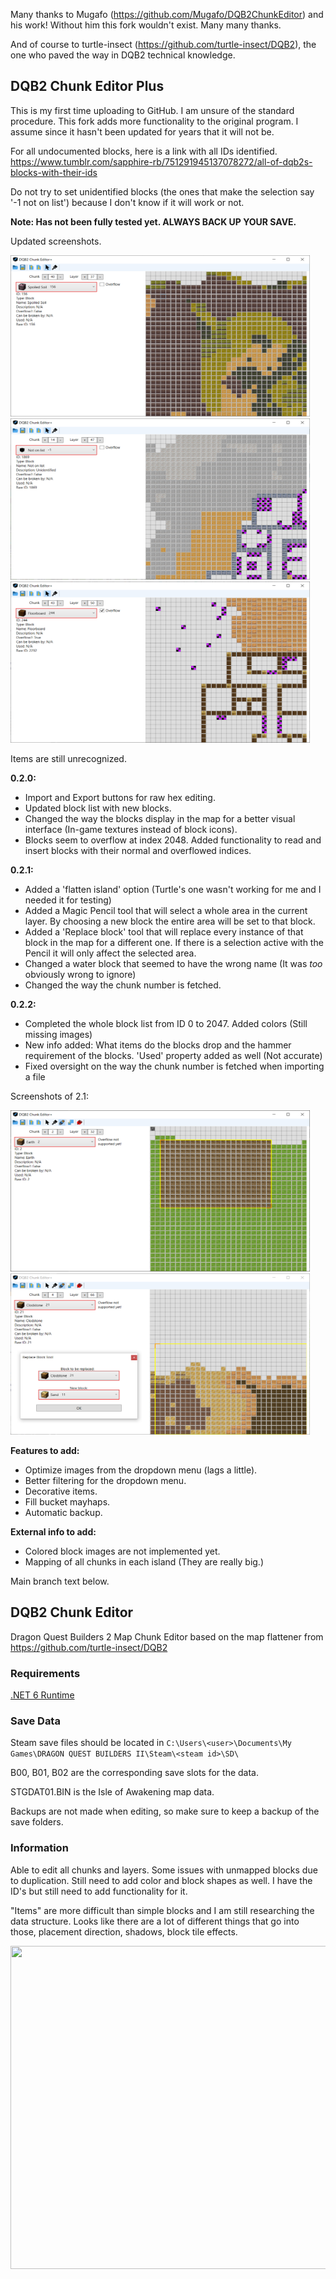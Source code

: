 Many thanks to Mugafo (https://github.com/Mugafo/DQB2ChunkEditor) and his work! Without him this fork wouldn't exist. Many many thanks.

And of course to turtle-insect (https://github.com/turtle-insect/DQB2), the one who paved the way in DQB2 technical knowledge.

## DQB2 Chunk Editor Plus

This is my first time uploading to GitHub. I am unsure of the standard procedure. This fork adds more functionality to the original program.
I assume since it hasn't been updated for years that it will not be.

For all undocumented blocks, here is a link with all IDs identified. https://www.tumblr.com/sapphire-rb/751291945137078272/all-of-dqb2s-blocks-with-their-ids

Do not try to set unidentified blocks (the ones that make the selection say '-1 not on list') because I don't know if it will work or not.

**Note: Has not been fully tested yet. ALWAYS BACK UP YOUR SAVE.**

Updated screenshots.

<img src="./src/Images/ScreenshotPlus.png" data-canonical-src="./src/Images/ScreenshotPlus.png" width="479" height="258" /> <img src="./src/Images/ScreenshotPlus2.png" data-canonical-src="./src/Images/ScreenshotPlus2.png" width="479" height="258" />
<img src="./src/Images/ScreenshotPlus3.png" data-canonical-src="./src/Images/ScreenshotPlus3.png" width="479" height="258" />

Items are still unrecognized. 

**0.2.0:**
- Import and Export buttons for raw hex editing.
- Updated block list with new blocks.
- Changed the way the blocks display in the map for a better visual interface (In-game textures instead of block icons).
- Blocks seem to overflow at index 2048. Added functionality to read and insert blocks with their normal and overflowed indices.

**0.2.1:**
- Added a 'flatten island' option (Turtle's one wasn't working for me and I needed it for testing)
- Added a Magic Pencil tool that will select a whole area in the current layer. By choosing a new block the entire area will be set to that block.
- Added a 'Replace block' tool that will replace every instance of that block in the map for a different one. If there is a selection active with the Pencil it will only affect the selected area.
- Changed a water block that seemed to have the wrong name (It was *too* obviously wrong to ignore)
- Changed the way the chunk number is fetched.

**0.2.2:**
- Completed the whole block list from ID 0 to 2047. Added colors (Still missing images)
- New info added: What items do the blocks drop and the hammer requirement of the blocks. 'Used' property added as well (Not accurate)
- Fixed oversight on the way the chunk number is fetched when importing a file

Screenshots of 2.1:

<img src="./src/Images/ScreenshotFill.png" data-canonical-src="./src/Images/ScreenshotFill.png" width="479" height="258" /> <img src="./src/Images/ScreenshotReplace.png" data-canonical-src="./src/Images/ScreenshotReplace.png" width="479" height="258" />

**Features to add:**
- Optimize images from the dropdown menu (lags a little).
- Better filtering for the dropdown menu.
- Decorative items.
- Fill bucket mayhaps.
- Automatic backup.

**External info to add:**
- Colored block images are not implemented yet.
- Mapping of all chunks in each island (They are really big.)

Main branch text below.

## DQB2 Chunk Editor 

Dragon Quest Builders 2 Map Chunk Editor based on the map flattener from https://github.com/turtle-insect/DQB2

### Requirements
[.NET 6 Runtime](https://dotnet.microsoft.com/en-us/download/dotnet/6.0/runtime)

### Save Data

Steam save files should be located in `C:\Users\<user>\Documents\My Games\DRAGON QUEST BUILDERS II\Steam\<steam id>\SD\`

B00, B01, B02 are the corresponding save slots for the data.

STGDAT01.BIN is the Isle of Awakening map data.

Backups are not made when editing, so make sure to keep a backup of the save folders.

### Information

Able to edit all chunks and layers. Some issues with unmapped blocks due to duplication. Still need to add color and block shapes as well. I have the ID's but still need to add functionality for it.

"Items" are more difficult than simple blocks and I am still researching the data structure. Looks like there are a lot of different things that go into those, placement direction, shadows, block tile effects.

<img src="./src/Images/Screenshot.png" data-canonical-src="./src/Images/Screenshot.png" width="958" height="517" />
